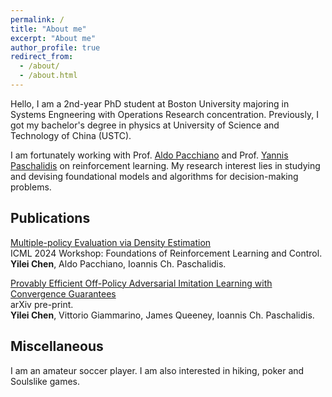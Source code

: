 ```yaml
---
permalink: /
title: "About me"
excerpt: "About me"
author_profile: true
redirect_from: 
  - /about/
  - /about.html
---
```


Hello, I am a 2nd-year PhD student at Boston University majoring in Systems Engneering with Operations Research concentration. Previously, I got my bachelor's degree in physics at University of Science and Technology of China (USTC).

I am fortunately working with Prof. [Aldo Pacchiano](https://www.aldopacchiano.ai) and Prof. [Yannis Paschalidis](https://sites.bu.edu/paschalidis/people/yannis-paschalidis/) on reinforcement learning. My research interest lies in studying and devising foundational models and algorithms for decision-making problems.


Publications
------
[Multiple-policy Evaluation via Density Estimation](https://arxiv.org/abs/2404.00195) <br>
ICML 2024 Workshop: Foundations of Reinforcement Learning and Control. <br>
<b>Yilei Chen</b>, Aldo Pacchiano, Ioannis Ch. Paschalidis. <br>


[Provably Efficient Off-Policy Adversarial Imitation Learning with Convergence Guarantees](https://arxiv.org/abs/2405.16668) <br>
arXiv pre-print. <br>
<b>Yilei Chen</b>, Vittorio Giammarino, James Queeney, Ioannis Ch. Paschalidis. <br>


Miscellaneous
------
I am an amateur soccer player. I am also interested in hiking, poker and Soulslike games.

